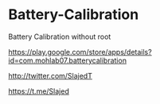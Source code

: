 # Battery-Calibration
Battery Calibration without root 

https://play.google.com/store/apps/details?id=com.mohlab07.batterycalibration 

http://twitter.com/SlajedT 

https://t.me/Slajed 
